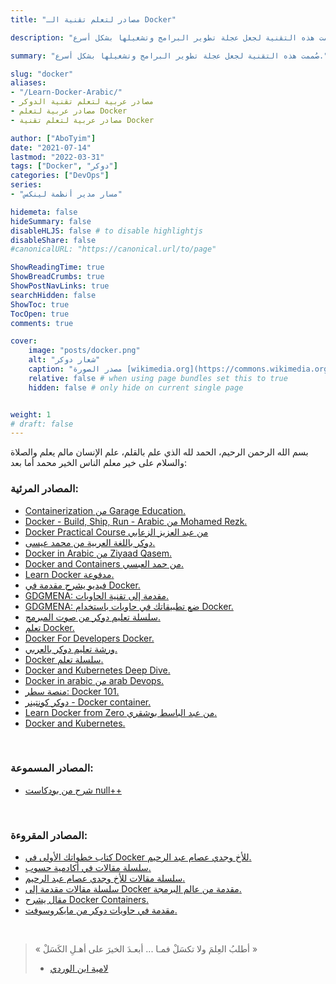 ```yaml
---
title: "مصادر لتعلم تقنية الـ Docker"

description: "صُممت هذه التقنية لجعل عجلة تطوير البرامج وتشغيلها بشكل أسرع."

summary: "صُممت هذه التقنية لجعل عجلة تطوير البرامج وتشغيلها بشكل أسرع."

slug: "docker"
aliases: 
- "/Learn-Docker-Arabic/"
- مصادر عربية لتعلم تقنية الدوكر
- مصادر عربية لتعلم Docker
- مصادر عربية لتعلم تقنية Docker

author: ["AboTyim"]
date: "2021-07-14"
lastmod: "2022-03-31"
tags: ["Docker", "دوكر"]
categories: ["DevOps"]
series: 
- "مسار مدير أنظمة لينكس"

hidemeta: false
hideSummary: false
disableHLJS: false # to disable highlightjs
disableShare: false
#canonicalURL: "https://canonical.url/to/page"

ShowReadingTime: true
ShowBreadCrumbs: true
ShowPostNavLinks: true
searchHidden: false
ShowToc: true
TocOpen: true
comments: true

cover:
    image: "posts/docker.png"
    alt: "شعار دوكر"
    caption: "مصدر الصورة [wikimedia.org](https://commons.wikimedia.org/wiki/File:Docker_(container_engine)_logo.png)"
    relative: false # when using page bundles set this to true
    hidden: false # only hide on current single page


weight: 1
# draft: false
---
```




بسم الله الرحمن الرحيم، الحمد لله الذي علم بالقلم، علم الإنسان مالم يعلم والصلاة والسلام على خير معلم الناس الخير محمد أما بعد:



### المصادر المرئية:

- [Containerization من Garage Education.](https://www.youtube.com/playlist?list=PLxNoJq6k39G8zg-t26bV-JGLokr0mgNKk)
- [Docker - Build, Ship, Run - Arabic من Mohamed Rezk.](https://www.youtube.com/playlist?list=PLcWvtt1Kdxjdbz8JzGdR5wgsTfx9Mo4Ei)
- [Docker Practical Course من عبد العزيز الزعابي ](https://www.youtube.com/playlist?list=PLXgJ7cArk9uTER4dTdOxbryfx-cz6YkoA)
- [دوكر باللغة العربية من محمد عيسى.](https://www.youtube.com/playlist?list=PLMYF6NkLrdN-vRESJh6XOEaLudHS8chDC)
- [Docker in Arabic من Ziyaad Qasem.](https://www.youtube.com/watch?v=ZYVdPnqpdUc&list=PLCsn73jgrZ7fQOGpnb_KY3ackH9LUjFtC)
- [Docker and Containers من حمد العبسي.](https://www.youtube.com/playlist?list=PL_fM3hPRoGFalxKLBVQc1uASZH5BfbMRj)
- [Learn Docker مدفوعة.](https://www.udemy.com/course/docker-ar/)
- [فيديو يشرح مقدمة في Docker.](https://www.youtube.com/watch?v=nQ6tflsf0aU)
- [GDGMENA: مقدمة إلى تقنية الحاويات.](https://www.youtube.com/watch?v=wRl4Zzpcblk)
- [GDGMENA: ضع تطبيقاتك في حاويات باستخدام Docker.](https://www.youtube.com/watch?v=-N3Ob7hHUD4)
- [سلسلة تعليم دوكر من صوت المبرمج.](https://www.youtube.com/playlist?list=PL_vMoUyBr3srNzFgQXbAjcxMfb-JpRyIN)
- [تعلم Docker.](https://www.youtube.com/playlist?list=PLfDx4cQoUNOY76BQBReTszByDaUiOEhC7)
- [Docker For Developers Docker.](https://www.youtube.com/playlist?list=PLdYYj2XLw5Bmx7lN1flO4eXGGyieUkfBa)
- [ورشة تعليم دوكر بالعربي.](https://www.youtube.com/watch?v=oxRjGqjUXFA)
- [Docker سلسلة تعلم.](https://www.youtube.com/playlist?list=PLX1bW_GeBRhDkTf_jbdvBbkHs2LCWVeXZ)
- [Docker and Kubernetes Deep Dive.](https://www.youtube.com/playlist?list=PLDz4D4ch3hrP_HAqTQjPayqmRDv4mLTgN)
- [Docker in arabic من arab Devops.](https://www.youtube.com/playlist?list=PLRUBR7bRwCwHyFFxVwIpjkKlon2u_KM5V)
- [منصة سطر: Docker 101.](https://satr.codes/courses/FdteTVpysF/view)
- [دوكر كونتينر - Docker container.](https://www.youtube.com/playlist?list=PLs4DLoAA60YgWBrEu4v9mtIWUYYVsYNnC)
- [Learn Docker from Zero من عبد الباسط بوشقري.](https://www.youtube.com/playlist?list=PLnFytj01OW2hTyfcAibo-6DjMGzsiDEMH)
- [Docker and Kubernetes.](https://www.youtube.com/watch?v=PrusdhS2lmo)

<br>

### المصادر المسموعة:

- [شرح من بودكاست null++](https://nullplus.plus/episodes/episode5-docker-intro-quick-tips)

<br>

### المصادر المقروءة:

- [كتاب خطواتك الأولى في Docker للأخ وجدي عصام عبد الرحيم.](https://informatic-ar.com/%D8%AE%D8%B7%D9%88%D8%A7%D8%AA%D9%83-%D8%A7%D9%84%D8%A3%D9%88%D9%84%D9%89-%D9%81%D9%8A-%D8%AF%D9%88%D9%83%D8%B1/)
- [سلسلة مقالات في أكادمية حسوب.](https://academy.hsoub.com/devops/cloud-computing/docker/)
- [سلسلة مقالات للأخ وجدي عصام عبد الرحيم.](https://informatic-ar.com/category/programming/docker/)
- [سلسلة مقالات مقدمة إلى Docker مقدمة من عالم البرمجة.](https://3alam.pro/3mmarg97/series/introduction-to-docker)
- [مقال يشرح Docker Containers.](https://www.r1sk.net/docker-containers/)
- [مقدمة في حاويات دوكر من مايكروسوفت.](https://docs.microsoft.com/ar-sa/learn/modules/intro-to-docker-containers/)

<br>

> « أطلبُ العِلمَ ولا تكسَلْ فمـا ... أبعـدَ الخيرَ على أهـلِ الكَسَلْ »
>
> * [لامية ابن الوردي](https://www.youtube.com/watch?v=CzGfuo-k6Q4)